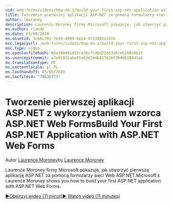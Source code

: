 ```yaml
---
uid: web-forms/videos/how-do-i/build-your-first-asp-net-application-with-asp-net-web-forms
title: Tworzenie pierwszej aplikacji ASP.NET za pomocą formularzy sieci Web ASP.NET | Microsoft Docs
author: lmoroney
description: Laurence Moroney firmy Microsoft pokazuje, jak utworzyć pierwszą aplikację ASP.NET za pomocą formularzy sieci Web ASP.NET.
ms.author: riande
ms.date: 03/09/2010
ms.assetid: 3cb6c701-7b39-4009-8214-47130021c616
msc.legacyurl: /web-forms/videos/how-do-i/build-your-first-asp-net-application-with-asp-net-web-forms
msc.type: video
ms.openlocfilehash: 06a388991d23ced8c7cd6d22e63a6ce6288e0b3f
ms.sourcegitcommit: e7e91932a6e91a63e2e46417626f39d6b244a3ab
ms.translationtype: MT
ms.contentlocale: pl-PL
ms.lasthandoff: 03/06/2020
ms.locfileid: "78635773"
---
```

# <a name="build-your-first-aspnet-application-with-aspnet-web-forms"></a><span data-ttu-id="1dda7-103">Tworzenie pierwszej aplikacji ASP.NET z wykorzystaniem wzorca ASP.NET Web Forms</span><span class="sxs-lookup"><span data-stu-id="1dda7-103">Build Your First ASP.NET Application with ASP.NET Web Forms</span></span>

<span data-ttu-id="1dda7-104">Autor [Laurence Moroney](https://github.com/lmoroney)</span><span class="sxs-lookup"><span data-stu-id="1dda7-104">by [Laurence Moroney](https://github.com/lmoroney)</span></span>

<span data-ttu-id="1dda7-105">Laurence Moroney firmy Microsoft pokazuje, jak utworzyć pierwszą aplikację ASP.NET za pomocą formularzy sieci Web ASP.NET.</span><span class="sxs-lookup"><span data-stu-id="1dda7-105">Microsoft's Laurence Moroney shows you how to build your first ASP.NET application with ASP.NET Web Forms.</span></span>

[<span data-ttu-id="1dda7-106">&#9654;Obejrzyj wideo (11 minut)</span><span class="sxs-lookup"><span data-stu-id="1dda7-106">&#9654; Watch video (11 minutes)</span></span>](https://channel9.msdn.com/Blogs/ASP-NET-Site-Videos/build-your-first-asp-net-application-with-asp-net-web-forms)
